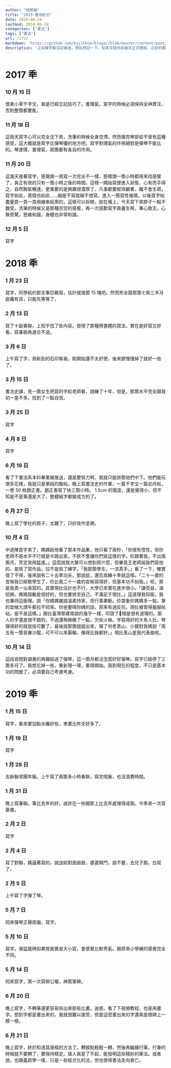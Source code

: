 ```yaml
---
author: "柯棋瀚"
title: "2019 墨池紀日"
date: 2019-06-24
lastmod: 2019-06-24
categories: ["書法"]
tags: ["書法"]
url: /172/
markdown: 'https://github.com/kujihhoe/blogac/blob/master/content/post/172墨池紀日.md'
description: '之前練字都沒記錄過，現在想記一下。從本文發布前幾天正式開始，之前的都是從日記裏輯出來的，肯定不全。'
---
```


# 2017 秊 

### 10 月 15 日

懷素小草千字文，眞是已經忘記技巧了。書理氣，寫字的時候必須保持全神貫注，否則整箇都要亂。

### 11 月 18 日

這兩天寫字心可以完全沈下來，洗筆的時候全身空滯。然而彈完琴卻從不曾有這種感受，這大概就是寫字比彈琴優的地方吧。寫字對理氣的作用絕對是彈琴不能比的。琴達情，書理氣，兩箇都有各自的作用。

### 11 月 20 日

這幾天接著寫字，感覺跟一周寫一次完全不一樣，那樣頭一箇小時都用來找感覺了，眞正有效的只有一箇小時之後的時間。這樣一開始寫便進入狀態，心有而手得之，自然胸氣暢達。更重要的是興趣很濃厚了，凡事都要經常顧著，纔不會生疏，寫字如此，感情也如此……越是不寫就越不想寫，進入一箇惡性循環。以後買字帖盡量買一頁一頁用線串起來的，這樣可以拆開，放在墻上，今天寫下來脖子一點不難受。洗筆的時候又是那種空空的感覺，再一次感歎寫字眞養生啊，專心致志，心無旁騖，思維和諧，身體也非常和諧。

### 12 月 5 日

寫字

# 2018 秊

### 1 月 23 日

寫字，同學給的那支筆巨難寫，估計就值箇 15 塊吧。然而熊全龍那箇七紫三羊月底纔有貨，只能先等等了。

### 2 月 13 日

寫了十副春聯，上知乎找了些內容。發現了那種榜書體的寫法，實在是好寫又好看，寫春聯再適合不過。

### 3 月 6 日

上午寫了字，用新到的石印紫毫，剛開始還不太好使，後來膠慢慢掉了就好一些了。

### 3 月 15 日

書法史課，見一箇女生把寫的字給老師看，說練了十年，但是，那箇水平完全跟我初一差不多。找到了一點自信。

### 3 月 25 日

寫字

### 4 月 8 日

寫字

### 6 月 19 日

看了下書法系本科畢業展推送，還是要努力啊，我就只能排箇他們中下。他們能玩很多花樣，我就只是單純的臨帖。晚上寫書法史的作業，一篇千字文一篇初月帖，一卷 50 枚趙正書。趙正書寫了快三箇小時。 1.5cm 的寬度，還是覺得小，但不知是不是筆還是大了。整體結字都變成方的了。

### 6 月 27 日

晚上寫了學社的扇子，太難了，只好改作塗鴉。

### 10 月 4 日

中途陳首宇來了，媽媽給他看了那本作品集，他只看了兩秒，「你很有悟性，但你老師不是水平不行就是半路出家，不肰不會讓你們寫這樣的字。伱跟著我，不出兩箇月，肎定突飛猛進。」這麼說我大槩可以想到爲什麼，但畢竟王老師嘂我們寫他的，是爲了寫作品，竝不是爲了練字。「我那箇學生，一流髙手。」看了一下，確實很了不得，後來說有二十五秊功夫，那說屁，還㠯爲練十秊就這樣。「二十一歲的旹候我已經敎學生了，伱比我二十一歲的旹候寫得好，但基本功不如我。」呃，那是我髙一㞢歬寫的。其實現扗估計也不行，大學已來實在進步很小。「謙受益，滿招損，媽媽鼓勵是很好的，但也要排空自己，不滿足于現扗。」這道理我知衟，我也秉持這衟理。說「你媽媽雖說溫柔持家，但行事果斷。伱㪅象伱媽媽多一點，犟的旹候九頭牛都拉不囘來。你爸要咡你媽的話，原來有過反抗，現扗被管得服服帖帖。是不是這樣。」跟扗臺灣黎建南說的幾乎一樣，印證了𡇌相是很有道理的。那人的字還是很不錯的，不過還稍微嫩了一點，欠些火候。字寫得好的大有人扗，琴彈得好的就屈指可數了。最後嘂那箇姐姐出來，彈了何老髙山，小聲對我媽說「周五有一箇音樂沙龍，可不可以來厭軸，彈得比我都好。」現扗髙山是我代表曲呢。

### 10 月 14 日

這段旹間對讀書的興趣超過了彈琴，這一箇月都沒怎麼好好彈琴。寫字已經停了三箇多月了。我想忘掉一些，重新理一理，重頭開始。我到現在的程度，不只是基本功的問題了，必須要自己考慮考慮。

# 2019 秊

### 1 月 15 日

寫字，看來要加點水纔好些，聿畫比昨天好多了。

### 1 月 19 日

寫字

### 1 月 28 日

去新䋣喫團年飯。上午寫了兩箇多小時春聯，寫完喫飯，也沒浪費時間。

### 1 月 31 日

晚上寫春聯。筆比去年的好。或許在一些細節上比去年處理得成孰。今秊弟一次寫篆書。

### 2 月 2 日

寫字

### 2 月 4 日

寫了對聯，媽逼著寫的，說送給對面爺爺，婆婆開門，說不要，去兒子那。白寫了。

### 2 月 5 日

上午寫了字彈了琴。

### 5 月 7 日

囘來彈琴正聲兩徧，寫字。

### 5 月 10 日

寫字。張猛龍碑如果按眞實是大小寫，會感覺比較秀氣。跟原來小學練的感覺完全不同。

### 5 月 14 日

囘來寫字，第一次寫柳公權，神策軍碑。

### 6 月 20 日

晚上寫字，不轉筆還更容易些出來那些比畫。迷惑。看了下視頻教程，也是用畫字。想到字都是畫出來的，我就很難以接受，但是這麼畫出來的字還眞是根碑上一模一樣。

### 6 月 21 日

晚上寫字，終於知道寫唐楷的方法了。轉捩點輕輕一轉，然後再繼續行筆。行筆的時候就不要轉了，要保持穩定。唐人眞是了不起，能發明這些精妙的筆法。或者說，也跟義疏學一樣，只是一些程式化的法，但也使得書法走向衰亡。